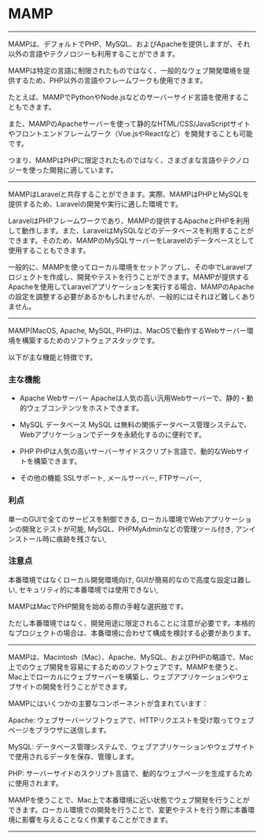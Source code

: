 # MAMP

---

MAMPは、デフォルトでPHP、MySQL、およびApacheを提供しますが、それ以外の言語やテクノロジーも利用することができます。

MAMPは特定の言語に制限されたものではなく、一般的なウェブ開発環境を提供するため、PHP以外の言語やフレームワークも使用できます。

たとえば、MAMPでPythonやNode.jsなどのサーバーサイド言語を使用することもできます。

また、MAMPのApacheサーバーを使って静的なHTML/CSS/JavaScriptサイトやフロントエンドフレームワーク（Vue.jsやReactなど）を開発することも可能です。

つまり、MAMPはPHPに限定されたものではなく、さまざまな言語やテクノロジーを使った開発に適しています。

---

MAMPはLaravelと共存することができます。実際、MAMPはPHPとMySQLを提供するため、Laravelの開発や実行に適した環境です。

LaravelはPHPフレームワークであり、MAMPの提供するApacheとPHPを利用して動作します。また、LaravelはMySQLなどのデータベースを利用することができます。そのため、MAMPのMySQLサーバーをLaravelのデータベースとして使用することもできます。

一般的に、MAMPを使ってローカル環境をセットアップし、その中でLaravelプロジェクトを作成し、開発やテストを行うことができます。MAMPが提供するApacheを使用してLaravelアプリケーションを実行する場合、MAMPのApacheの設定を調整する必要があるかもしれませんが、一般的にはそれほど難しくありません。

---

MAMP(MacOS, Apache, MySQL, PHP)は、MacOSで動作するWebサーバー環境を構築するためのソフトウェアスタックです。

以下が主な機能と特徴です。

### 主な機能

- Apache Webサーバー
Apacheは人気の高い汎用Webサーバーで、静的・動的ウェブコンテンツをホストできます。

- MySQL データベース
MySQL は無料の関係データベース管理システムで、Webアプリケーションでデータを永続化するのに便利です。

- PHP
PHPは人気の高いサーバーサイドスクリプト言語で、動的なWebサイトを構築できます。

- その他の機能
SSLサポート, メールサーバー, FTPサーバー, 


### 利点

単一のGUIで全てのサービスを制御できる, 
ローカル環境でWebアプリケーションの開発とテストが可能, 
MySQL、PHPMyAdminなどの管理ツール付き, 
アンインストール時に痕跡を残さない, 

### 注意点

本番環境ではなくローカル開発環境向け, 
GUIが簡易的なので高度な設定は難しい, 
セキュリティ的に本番環境では使用できない, 

MAMPはMacでPHP開発を始める際の手軽な選択肢です。

ただし本番環境ではなく、開発用途に限定されることに注意が必要です。本格的なプロジェクトの場合は、本番環境に合わせて構成を検討する必要があります。

---

MAMPは、Macintosh（Mac）、Apache、MySQL、およびPHPの略語で、Mac上でのウェブ開発を容易にするためのソフトウェアです。MAMPを使うと、Mac上でローカルにウェブサーバーを構築し、ウェブアプリケーションやウェブサイトの開発を行うことができます。

MAMPにはいくつかの主要なコンポーネントが含まれています：

Apache: ウェブサーバーソフトウェアで、HTTPリクエストを受け取ってウェブページをブラウザに送信します。

MySQL: データベース管理システムで、ウェブアプリケーションやウェブサイトで使用されるデータを保存、管理します。

PHP: サーバーサイドのスクリプト言語で、動的なウェブページを生成するために使用されます。

MAMPを使うことで、Mac上で本番環境に近い状態でウェブ開発を行うことができます。ローカル環境での開発を行うことで、変更やテストを行う際に本番環境に影響を与えることなく作業することができます。

---
